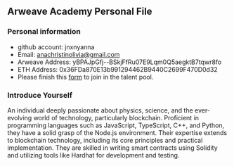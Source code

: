 ## Arweave Academy Personal File

### Personal information

- github account: jnxnyanna
- Email: anachristinolivia@gmail.com
- Arweave Address: yBPAJpGfj--BSkjFfRu07E9Lqm0Q5aegktB7tqwr8fo
- ETH Address: 0x36FDa870E13b991294462B9440C2699F470D0d32
- Please finish this [form](https://docs.google.com/forms/d/e/1FAIpQLSfWA5fIIcBgmRppm3jNz5vmf9Mai_QMVil-2pO4r7YKn_Zhtw/viewform?usp=sf_link) to join in the talent pool.

### Introduce Yourself
An individual deeply passionate about physics, science, and the ever-evolving
world of technology, particularly blockchain. Proficient in programming
languages such as JavaScript, TypeScript, C++, and Python, they have a solid
grasp of the Node.js environment. Their expertise extends to blockchain
technology, including its core principles and practical implementation. They are
skilled in writing smart contracts using Solidity and utilizing tools like
Hardhat for development and testing.